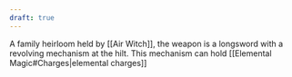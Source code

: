 ```yaml
---
draft: true
---
```

A family heirloom held by [[Air Witch]], the weapon is a longsword with a revolving mechanism at the hilt. This mechanism can hold [[Elemental Magic#Charges|elemental charges]] 